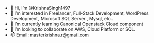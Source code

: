 - 👋 Hi, I’m @KrishnaSingh1497
- 👀 I’m interested in Freelancer, Full-Stack Development, WordPress Development, Microsoft SQL Server , Mysql, etc..
- 🌱 I’m currently learning Canonical Openstack Cloud component
- 💞️ I’m looking to collaborate on AWS, Cloud Platform or SQL.
- 📫 Email: masterkrishna.r@gmail.com

<!---
KrishnaSingh1497/KrishnaSingh1497 is a ✨ special ✨ repository because its `README.md` (this file) appears on your GitHub profile.
You can click the Preview link to take a look at your changes.
--->
